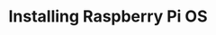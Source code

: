 ---
title: "Installing Raspberry Pi OS"
redirect_to:
  - /archive/past_meetings/2024-12-02-meeting
---